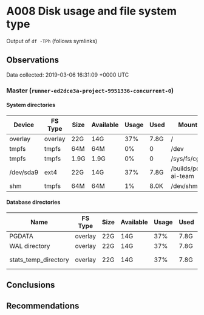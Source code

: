 # A008 Disk usage and file system type
Output of `df -TPh` (follows symlinks)

## Observations ##
Data collected: 2019-03-06 16:31:09 +0000 UTC  

    
### Master (`runner-ed2dce3a-project-9951336-concurrent-0`) ###

#### System directories ####
Device | FS Type | Size | Available | Usage | Used | Mount Point 
-------|---------|------|-----------|-----|------|-------------
overlay|overlay|22G|14G|37%|7.8G|/
tmpfs|tmpfs|64M|64M|0%|0|/dev
tmpfs|tmpfs|1.9G|1.9G|0%|0|/sys/fs/cgroup
/dev/sda9|ext4|22G|14G|37%|7.8G|/builds/postgres-ai-team
shm|tmpfs|64M|64M|1%|8.0K|/dev/shm


#### Database directories ####
Name | FS Type | Size | Available | Usage | Used | Mount Point | Path | Device
-----|---------|------|-----------|-----|------|-------------|------|-------
PGDATA|overlay|22G|14G|37%|7.8G|/|/var/lib/postgresql/11/main|overlay
WAL directory|overlay|22G|14G|37%|7.8G|/|/var/lib/postgresql/11/main/pg_wal|overlay
stats_temp_directory|overlay|22G|14G|37%|7.8G|/|/var/run/postgresql/11-main.pg_stat_tmp|overlay


    




## Conclusions ##

## Recommendations ##
